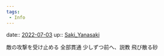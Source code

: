 ```yaml
---
tags:
 - Info
---
```


date:: [2022-07-03](Daily_Note/2022-07-03.md)
up:: [Saki_Yanasaki](../Bar/Novel/Nacaria/Saki_Yanasaki.md)

敵の攻撃を受け止める
全部貫通
少しずつ前へ、説教
飛び散る砂